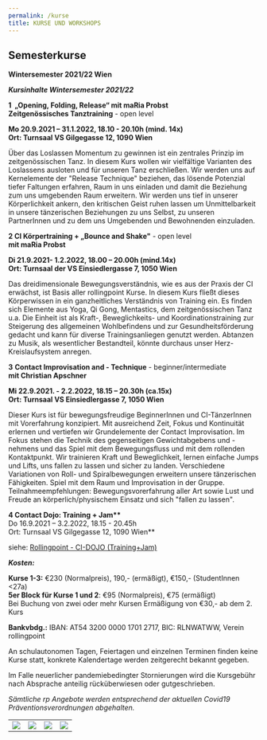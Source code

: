 ```yaml
---
permalink: /kurse
title: KURSE UND WORKSHOPS
---
```

## Semesterkurse

**Wintersemester 2021/22 Wien**



***Kursinhalte Wintersemester 2021/22***

**1  „Opening, Folding, Release“ mit maRia Probst\
Zeitgenössisches Tanztraining** - open level

**Mo 20.9.2021 – 31.1.2022, 18.10 - 20.10h (mind. 14x)\
Ort: Turnsaal VS Gilgegasse 12, 1090 Wien**

Über das Loslassen Momentum zu gewinnen ist ein zentrales Prinzip im zeitgenössischen Tanz. In diesem Kurs wollen wir vielfältige Varianten des Loslassens ausloten und für unseren Tanz erschließen. Wir werden uns auf Kernelemente der "Release Technique" beziehen, das lösende Potenzial tiefer Faltungen erfahren, Raum in uns einladen und damit die Beziehung zum uns umgebenden Raum erweitern. Wir werden uns tief in unserer Körperlichkeit ankern, den kritischen Geist ruhen lassen um Unmittelbarkeit in unsere tänzerischen Beziehungen zu uns Selbst, zu unseren PartnerInnen und zu dem uns Umgebenden und Bewohnenden einzuladen.

**2 CI Körpertraining + „Bounce and Shake"** - open level\
**mit maRia Probst** 

**Di 21.9.2021- 1.2.2022, 18.00 – 20.00h (mind.14x) \
Ort: Turnsaal der VS Einsiedlergasse 7, 1050 Wien**

Das dreidimensionale Bewegungsverständnis, wie es aus der Praxis der CI erwächst, ist Basis aller rollingpoint Kurse. In diesem Kurs fließt dieses Körperwissen in ein ganzheitliches Verständnis von Training ein. Es finden sich Elemente aus Yoga, Qi Gong, Mentastics, dem zeitgenössischen Tanz u.a. Die Einheit ist als Kraft-, Beweglichkeits- und Koordinationstraining zur Steigerung des allgemeinen Wohlbefindens und zur Gesundheitsförderung gedacht und kann für diverse Trainingsanliegen genutzt werden. Abtanzen zu Musik, als wesentlicher Bestandteil, könnte durchaus unser Herz-Kreislaufsystem anregen.

**3** **Contact Improvisation and - Technique** - beginner/intermediate\
**mit Christian Apschner**

**Mi 22.9.2021. - 2.2.2022, 18.15 – 20.30h (ca.15x)\
Ort: Turnsaal VS Einsiedlergasse 7, 1050 Wien**

Dieser Kurs ist für bewegungsfreudige BeginnerInnen und CI-TänzerInnen mit Vorerfahrung konzipiert. Mit ausreichend Zeit, Fokus und Kontinuität erlernen und vertiefen wir Grundelemente der Contact Improvisation. Im Fokus stehen die Technik des gegenseitigen Gewichtabgebens und -nehmens und das Spiel mit dem Bewegungsfluss und mit dem rollenden Kontaktpunkt. Wir trainieren Kraft und Beweglichkeit, lernen einfache Jumps und Lifts, uns fallen zu lassen und sicher zu landen. Verschiedene Variationen von Roll- und Spiralbewegungen erweitern unsere tänzerischen Fähigkeiten. Spiel mit dem Raum und Improvisation in der Gruppe.\
Teilnahmeempfehlungen: Bewegungsvorerfahrung aller Art sowie Lust und Freude an körperlich/physischem Einsatz und sich "fallen zu lassen".

**4 Contact Dojo: Training + Jam\*\***\
Do 16.9.2021 – 3.2.2022, 18.15 - 20.45h\
Ort: Turnsaal VS Gilgegasse 12, 1090 Wien\*\*

siehe: [Rollingpoint - CI-DOJO (Training+Jam)](http://www.rollingpoint.at/?lang=deu&id=111)

***Kosten:***

**Kurse 1-3:** €230 (Normalpreis), 190,- (ermäßigt), €150,- (StudentInnen <27a)\
**5er Block für Kurse 1 und 2**: €95 (Normalpreis), €75 (ermäßigt)\
Bei Buchung von zwei oder mehr Kursen Ermäßigung von €30,- ab dem 2. Kurs

**Bankvbdg.:** IBAN: AT54 3200 0000 1701 2717, BIC: RLNWATWW, Verein rollingpoint

An schulautonomen Tagen, Feiertagen und einzelnen Terminen finden keine Kurse statt, konkrete Kalendertage werden zeitgerecht bekannt gegeben.

Im Falle neuerlicher pandemiebedingter Stornierungen wird die Kursgebühr nach Absprache anteilig rücküberwiesen oder gutgeschrieben.

*Sämtliche rp Angebote werden entsprechend der aktuellen Covid19 Präventionsverordnungen abgehalten.* 

|                                                                                                                                                                                     |                                                                                                                                                                                     |                                                                                                                                                                                   |                                                                                                                                                                                     |
| ----------------------------------------------------------------------------------------------------------------------------------------------------------------------------------- | ----------------------------------------------------------------------------------------------------------------------------------------------------------------------------------- | --------------------------------------------------------------------------------------------------------------------------------------------------------------------------------- | ----------------------------------------------------------------------------------------------------------------------------------------------------------------------------------- |
| [![](http://www.rollingpoint.at/contents/galleries/thumbnSEMK1/thumbnails/img_1503kk.jpg)](http://www.rollingpoint.at/images.php?src=contents/galleries/thumbnSEMK1/img_1503kk.jpg) | [![](http://www.rollingpoint.at/contents/galleries/thumbnSEMK1/thumbnails/img_1665kk.jpg)](http://www.rollingpoint.at/images.php?src=contents/galleries/thumbnSEMK1/img_1665kk.jpg) | [![](http://www.rollingpoint.at/contents/galleries/thumbnSEMK1/thumbnails/img_1317k.jpg)](http://www.rollingpoint.at/images.php?src=contents/galleries/thumbnSEMK1/img_1317k.jpg) | [![](http://www.rollingpoint.at/contents/galleries/thumbnSEMK1/thumbnails/img_1765kk.jpg)](http://www.rollingpoint.at/images.php?src=contents/galleries/thumbnSEMK1/img_1765kk.jpg) |